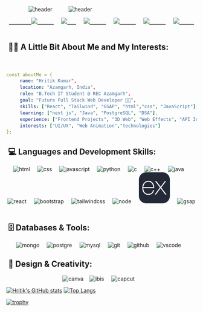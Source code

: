  &nbsp;&nbsp;&nbsp;&nbsp;  &nbsp;&nbsp;&nbsp;&nbsp;  &nbsp;&nbsp;&nbsp;&nbsp; ![header](https://capsule-render.vercel.app/api?type=waving&color=gradient&customColorList=1,10,1,1,10,10,30,0,2,1,10,3,18,10,1,26,4,20&height=130&section=header&text=Hey%20Everyone!&animation=fade&fontSize=90)
 &nbsp;&nbsp;&nbsp;&nbsp;  &nbsp;&nbsp;&nbsp;&nbsp; ![header](https://capsule-render.vercel.app/api?type=transparent&color=gradient&height=35&section=header&text=Let's%20Connect%20and%20have%20a%20chat!&animation=fade&fontSize=25)
<p  align="center">  
 <a  href="https://www.instagram.com/hritikkumar3972?igsh=MW56Zjd0OG95cG96aQ=="target="_blank">
 &nbsp;&nbsp;&nbsp;&nbsp;  &nbsp;&nbsp;&nbsp;&nbsp;  &nbsp;&nbsp;&nbsp;&nbsp; <img  height="50" src="https://cdn2.iconfinder.com/data/icons/social-icons-33/128/Instagram-512.png"/>  &nbsp;&nbsp;&nbsp;&nbsp;  &nbsp;&nbsp;&nbsp;&nbsp; 
</a>   &nbsp;&nbsp;&nbsp;&nbsp; 
<a  href="www.linkedin.com/in/hritik-kumar-a05b572a9"target="_blank"> 
  <img   height="50" src="https://cdn2.iconfinder.com/data/icons/social-media-and-payment/64/-15-512.png"/>  &nbsp;&nbsp;&nbsp;&nbsp; 
</a> &nbsp;&nbsp;&nbsp;&nbsp; 
<a   href="https://www.instagram.com/hritikkumar/"target="_blank">
  <img height="50" src="https://encrypted-tbn0.gstatic.com/images?q=tbn:ANd9GcSYQIqzv3klUwYdw6gGu46ZGaLUndElkWqDwA&s"/>  &nbsp;&nbsp;&nbsp;&nbsp;  &nbsp;&nbsp;&nbsp;&nbsp; 
</a> &nbsp;&nbsp;&nbsp;&nbsp; 
<a  href="https://www.instagram.com/hritikkumar/">
  <img height="50" src="https://cdn1.iconfinder.com/data/icons/unicons-line-vol-3/24/discord-512.png"/>  &nbsp;&nbsp;&nbsp;&nbsp;  &nbsp;&nbsp;&nbsp;&nbsp; 
</a> &nbsp;&nbsp;&nbsp;&nbsp; 
<a  href="https://www.instagram.com/hritikkumar/">
  <img height="50" src="https://cdn-icons-png.freepik.com/512/3135/3135715.png?uid=R198182497&ga=GA1.1.1313129091.1738601600"/>  &nbsp;&nbsp;&nbsp;&nbsp;  &nbsp;&nbsp;&nbsp;&nbsp; 
</a> &nbsp;&nbsp;&nbsp;&nbsp; 
<a  href="https://www.instagram.com/hritikkumar/">
  <img height="50" src="https://cdn4.iconfinder.com/data/icons/social-media-logos-6/512/112-gmail_email_mail-512.png"/>  &nbsp;&nbsp;&nbsp;&nbsp;  &nbsp;&nbsp;&nbsp;&nbsp; 
</a> &nbsp;&nbsp;&nbsp;&nbsp; 



</p>
<h2>  &nbsp;🧑‍💻 A Little Bit About Me and My Interests:</h2>

```yaml


const aboutMe = {
     name: "Hritik Kumar",
     location: "Azamgarh, India",
     role: "B.Tech IT Student @ REC Azamgarh",
     goal: "Future Full Stack Web Developer 👨‍💻",
     skills: ["React", "Tailwind", "GSAP", "html","css", "JavaScript"],
     learning: ["next js", "Java", "PostgreSQL", "DSA"],
     experience: ["Frontend Projects", "3D Web", "Web Effects", "API Integration"],
     interests: ["UI/UX", "Web Animation","technologies"]
};


```


<h2>  &nbsp;💻 Languages and Development Skills:</h2>
<p align="center">
<img src="https://cdn.jsdelivr.net/gh/devicons/devicon@latest/icons/html5/html5-original-wordmark.svg" alt="html" width="82" height="82"/>&nbsp;&nbsp;&nbsp;&nbsp;
<img src="https://cdn.jsdelivr.net/gh/devicons/devicon@latest/icons/css3/css3-original-wordmark.svg" alt="css" width="82" height="82"/>&nbsp;&nbsp;&nbsp;&nbsp;
<img src="https://cdn.jsdelivr.net/gh/devicons/devicon@latest/icons/javascript/javascript-original.svg" alt="javascript" width="82" height="82"/>&nbsp;&nbsp;&nbsp;&nbsp;
<img src="https://cdn.jsdelivr.net/gh/devicons/devicon@latest/icons/python/python-original.svg" alt="python" width="82" height="82"/>&nbsp;&nbsp;&nbsp;&nbsp;
<img src="https://cdn.jsdelivr.net/gh/devicons/devicon@latest/icons/c/c-original.svg" alt="c" width="82" height="82"/>&nbsp;&nbsp;&nbsp;&nbsp;
<img src="https://cdn.jsdelivr.net/gh/devicons/devicon@latest/icons/cplusplus/cplusplus-original.svg" alt="c++" width="82" height="82"/>&nbsp;&nbsp;&nbsp;&nbsp;
<img src="https://cdn.jsdelivr.net/gh/devicons/devicon@latest/icons/java/java-original-wordmark.svg" alt="java" width="82" height="82"/>&nbsp;&nbsp;&nbsp;&nbsp;
<img src="https://cdn.jsdelivr.net/gh/devicons/devicon@latest/icons/react/react-original-wordmark.svg" alt="react" width="82" height="82"/>&nbsp;&nbsp;&nbsp;&nbsp;
<img src="https://cdn.jsdelivr.net/gh/devicons/devicon@latest/icons/bootstrap/bootstrap-original-wordmark.svg" alt="bootstrap" width="82" height="82"/>&nbsp;&nbsp;&nbsp;&nbsp;
<img src="https://cdn.jsdelivr.net/gh/devicons/devicon@latest/icons/tailwindcss/tailwindcss-original.svg" alt="tailwindcss" width="82" height="82"/>&nbsp;&nbsp;&nbsp;&nbsp;
<img src="https://cdn.jsdelivr.net/gh/devicons/devicon@latest/icons/nodejs/nodejs-plain-wordmark.svg" alt="node" width="82" height="82"/>&nbsp;&nbsp;&nbsp;&nbsp;
<img src="https://raw.githubusercontent.com/tandpfun/skill-icons/65dea6c4eaca7da319e552c09f4cf5a9a8dab2c8/icons/ExpressJS-Dark.svg" alt="express" width="82" height="82"/>&nbsp;&nbsp;&nbsp;&nbsp;
<img src="https://raw.githubusercontent.com/get-icon/geticon/master/icons/gsap.svg" alt="gsap"width="82" height="82"/>&nbsp;&nbsp;&nbsp;&nbsp;
</p>

<h2>  &nbsp;🗄️ Databases & Tools:</h2>
<p align="center">
<img src="https://cdn.jsdelivr.net/gh/devicons/devicon@latest/icons/mongodb/mongodb-plain-wordmark.svg" alt="mongo"width="82" height="82"/>&nbsp;&nbsp;&nbsp;&nbsp;
<img src="https://cdn.jsdelivr.net/gh/devicons/devicon@latest/icons/postgresql/postgresql-original-wordmark.svg" alt="postgre" width="82" height="82"/>&nbsp;&nbsp;&nbsp;&nbsp;
<img src="https://cdn.jsdelivr.net/gh/devicons/devicon@latest/icons/mysql/mysql-original-wordmark.svg" alt="mysql" width="82" height="82"/>&nbsp;&nbsp;&nbsp;&nbsp;
<img src="https://cdn.jsdelivr.net/gh/devicons/devicon@latest/icons/git/git-original.svg" alt="git" width="82" height="82"/>&nbsp;&nbsp;&nbsp;&nbsp;
<img src="https://cdn1.iconfinder.com/data/icons/unicons-line-vol-3/24/github-512.png" alt="github" width="82" height="82"/>&nbsp;&nbsp;&nbsp;&nbsp;
<img src="https://cdn.jsdelivr.net/gh/devicons/devicon@latest/icons/vscode/vscode-original.svg" alt="vscode" width="82" height="82"/>&nbsp;&nbsp;&nbsp;&nbsp;
</p>
<h2>  &nbsp;🎨 Design & Creativity:</h2>
<p align="center">
<img src="https://cdn.jsdelivr.net/gh/devicons/devicon@latest/icons/canva/canva-original.svg" alt="canva"width="82" height="82"/>&nbsp;&nbsp;&nbsp;
<img src="https://img.icons8.com/?size=512&id=hylX6EPAOYOQ&format=png" alt="ibis" width="82" height="82"/>&nbsp;&nbsp;&nbsp;&nbsp;
<img src="https://uxwing.com/wp-content/themes/uxwing/download/brands-and-social-media/capcut-icon.png" alt="capcut" width="82" height="82"/>&nbsp;&nbsp;&nbsp;&nbsp;
</p>

  [![Hritik's GitHub stats](https://github-readme-stats.vercel.app/api?username=Hritik-Kumar-dev&show_icons=true&theme=radical&bg_color=135,000000,1a001a,3a003a,7a00ff,5e2eff,00c3ff,007a99,002e40,0f2027,2c5364
)](https://github.com/anuraghazra/github-readme-stats)
[![Top Langs](https://github-readme-stats.vercel.app/api/top-langs/?username=Hritik-Kumar-dev&show_icons=true&theme=radical&bg_color=135,000000,1a001a,3a003a,7a00ff,5e2eff,00c3ff,007a99,002e40,0f2027,2c5364
)](https://github.com/anuraghazra/github-readme-stats)

[![trophy](https://github-profile-trophy.vercel.app/?username=hritikkumar&theme=radical&margin-w=12&margin-h=12&column=8&bg_color=135,000000,1a001a,3a003a,7a00ff,5e2eff,00c3ff,007a99,002e40,0f2027,2c5364)](https://github.com/ryo-ma/github-profile-trophy)





<!--
**Hritik-Kumar-dev/Hritik-Kumar-dev** is a ✨ _special_ ✨ repository because its `README.md` (this file) appears on your GitHub profile.

Here are some ideas to get you started:

- 🔭 I’m currently working on ...
- 🌱 I’m currently learning ...
- 👯 I’m looking to collaborate on ...
- 🤔 I’m looking for help with ...
- 💬 Ask me about ...
- 📫 How to reach me: ...
- 😄 Pronouns: ...
- ⚡ Fun fact: ...
-->
